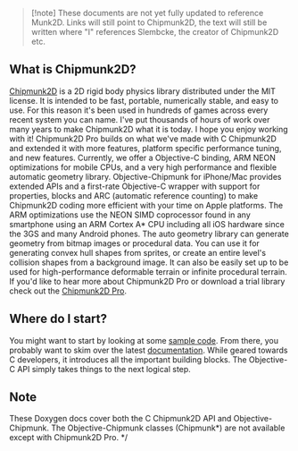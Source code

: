 > [!note] These documents are not yet fully updated to reference Munk2D. Links
> will still point to Chipmunk2D, the text will still be written where "I"
> references Slembcke, the creator of Chipmunk2D etc.

## What is Chipmunk2D?

[Chipmunk2D](http://chipmunk2d.net) is a 2D rigid body physics library
distributed under the MIT license. It is intended to be fast, portable,
numerically stable, and easy to use. For this reason it's been used in hundreds
of games across every recent system you can name. I've put thousands of hours of
work over many years to make Chipmunk2D what it is today. I hope you enjoy
working with it! Chipmunk2D Pro builds on what we've made with C Chipmunk2D and
extended it with more features, platform specific performance tuning, and new
features. Currently, we offer a Objective-C binding, ARM NEON optimizations for
mobile CPUs, and a very high performance and flexible automatic geometry
library. Objective-Chipmunk for iPhone/Mac provides extended APIs and a
first-rate Objective-C wrapper with support for properties, blocks and ARC
(automatic reference counting) to make Chipmunk2D coding more efficient with
your time on Apple platforms. The ARM optimizations use the NEON SIMD
coprocessor found in any smartphone using an ARM Cortex A\* CPU including all
iOS hardware since the 3GS and many Android phones. The auto geometry library
can generate geometry from bitmap images or procedural data. You can use it for
generating convex hull shapes from sprites, or create an entire level's
collision shapes from a background image. It can also be easily set up to be
used for high-performance deformable terrain or infinite procedural terrain. If
you'd like to hear more about Chipmunk2D Pro or download a trial library check
out the [Chipmunk2D Pro](http://chipmunk-physics.net/chipmunkPro.php).

## Where do I start?

You might want to start by looking at some
[sample code](http://chipmunk-physics.net/downloads.php). From there, you
probably want to skim over the latest
[documentation](http://files.slembcke.net/chipmunk/release/ChipmunkLatest-Docs/).
While geared towards C developers, it introduces all the important building
blocks. The Objective-C API simply takes things to the next logical step.

## Note

These Doxygen docs cover both the C Chipmunk2D API and Objective-Chipmunk. The
Objective-Chipmunk classes (Chipmunk*) are not available except with Chipmunk2D
Pro. */
